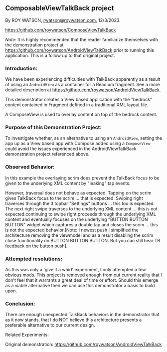 ## **ComposableViewTalkBack project**

By ROY WATSON, rwatson@roywatson.com, 12/3/2023.

https://github.com/roywatson/ComposeViewTalkBack

*Note*: It is highly recommended that the reader familiarize themselves with the demonstration project at https://github.com/roywatson/AndroidViewTalkBack prior to running this application. This is a follow up to that original project.

### Introduction:

We have been experiencing difficulties with TalkBack apparently as a result of using an `AndroidView` as a container for a Readium fragment. See a more detailed description at https://github.com/roywatson/AndroidViewTalkBack.

This demonstrator creates a View based application with the "bedrock" content contained in Fragment defined in a traditional XML layout file.

A ComposeView is used to overlay content on top of the bedrock content.

### Purpose of this Demonstration Project: 

To investigate whether, as an alternative to using an `AndroidView`, setting the app up as a View based app with Compose added using a `ComposeView` could avoid the issues experienced in the AndroidViewTalkBack demonstration project referenced above.

### Observed Behavior:

In this example the overlaying scrim does prevent the TalkBack focus to be given to the underlying XML content by "leaking" tap events. 

However, traversal does not behave as expected. Tapping on the scrim gives TalkBack focus to the scrim ... that is expected. Swiping right traverses through the 3 topbar "Settings" buttons ... this too is expected. The next right swipe traverses to the underlying XML content ... this is not expected.continuing to swipe right proceeds through the underlying XML content and eventually focuses on the underlying "BUTTON BUTTON BUTTON" widget which captures a double tap and closes the scrim ... this is not the expected behavior.[Note: I newest push I simplified the architecture removing the viewmodel and as a result disabling the scrim close functionality on BUTTON BUTTON BUTTON. But you can still hear TB feedback on the button push].

### Attempted resolutions:

As this was only a 'give it a whirl' experiment, I only attempted a few obvious mods. This project is removed enough from out current reality that I don't feel that it warrants a great deal of time or effort. Should this emerge as a viable alternative then we can use this demonstrator a basis to build upon.

### Conclusion:

There are enough unexpected TalkBack behaviors in the demonstrator that as it now stands, that I do NOT believe this architecture presents a preferable alternative to our current design.

Related Experiments:

Original demonstration: https://github.com/roywatson/AndroidViewTalkBack









